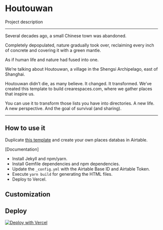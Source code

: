 # Houtouwan

Project description

---

Several decades ago, a small Chinese town was abandoned.

Completely depopulated, nature gradually took over, reclaiming every inch of concrete and covering it with a green mantle.

As if human life and nature had fused into one.

We’re talking about Houtouwan, a village in the Shengsi Archipelago, east of Shanghai.

Houtouwan didn’t die, as many believe. It changed. It transformed. We’ve created this template to build crearespaces.com, where we gather places that inspire us.

You can use it to transform those lists you have into directories. A new life. A new perspective. And the goal of survival (and sharing).

---

## How to use it


Duplicate [this template](https://airtable.com/appszGRwxOuju9sYi/shrFBTjrS9u2BA78X) and create your own places databas in Airtable.

[Documentation]

- Install Jekyll and npm/yarn.
- Install Gemfile dependencies and npm dependencies.
- Update the `_config.yml` with the Airtable Base ID and Airtable Token.
- Execute `yarn build` for generating the HTML files.
- Deploy to Vercel.

## Customization


## Deploy

[![Deploy with Vercel](https://vercel.com/button)](https://vercel.com/new/clone?repository-url=https%3A%2F%2Fgithub.com%2Falbertogalca%2Fhoutouwan)
